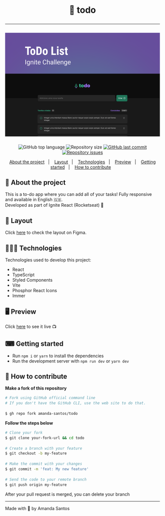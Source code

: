 <h1 align="center">
  🚀 todo
  <hr />
  <img src="assets/cover.png" alt="" />
</h1>

<p align="center">
  <img alt="GitHub top language" src="https://img.shields.io/github/languages/top/amanda-santos/todo">

  <img alt="Repository size" src="https://img.shields.io/github/repo-size/amanda-santos/todo">

  <a href="https://github.com/amanda-santos/todo/commits/master">
    <img alt="GitHub last commit" src="https://img.shields.io/github/last-commit/amanda-santos/todo">
  </a>

  <a href="https://github.com/amanda-santos/todo/issues">
    <img alt="Repository issues" src="https://img.shields.io/github/issues/amanda-santos/todo">
  </a>
</p>

<p align="center">
  <a href="#-about-the-project">About the project</a>&nbsp;&nbsp;&nbsp;|&nbsp;&nbsp;&nbsp;
  <a href="#-layout">Layout</a>&nbsp;&nbsp;&nbsp;|&nbsp;&nbsp;&nbsp;
  <a href="#-technologies">Technologies</a>&nbsp;&nbsp;&nbsp;|&nbsp;&nbsp;&nbsp;
  <a href="#-preview">Preview</a>&nbsp;&nbsp;&nbsp;|&nbsp;&nbsp;&nbsp;
  <a href="#-getting-started">Getting started</a>&nbsp;&nbsp;&nbsp;|&nbsp;&nbsp;&nbsp;
  <a href="#-how-to-contribute">How to contribute</a>&nbsp;&nbsp;&nbsp;
</p>

## 📝 About the project

<p>This is a to-do app where you can add all of your tasks! Fully responsive and available in English 🇬🇧. 
<br />
Developed as part of Ignite React (Rocketseat) 🚀
</p>

## 🎨 Layout

<p>
  Click <a href="https://www.figma.com/file/wGXf9XbwF2g2Yu8cYQJNjF/ToDo-List-(Copy)?node-id=56%3A99">here</a> to check the layout on Figma.
</p>

## 👩🏻‍💻 Technologies

Technologies used to develop this project:

- React
- TypeScript
- Styled Components
- Vite
- Phosphor React Icons
- Immer

## 🖥 Preview



Click <a href="https://todo-amanda-santos.vercel.app/">here</a> to see it live 📺

## ⌨ Getting started

- Run `npm i` or `yarn` to install the dependencies
- Run the development server with `npm run dev` or `yarn dev`

## 🤔 How to contribute

**Make a fork of this repository**

```bash
# Fork using GitHub official command line
# If you don't have the GitHub CLI, use the web site to do that.

$ gh repo fork amanda-santos/todo
```

**Follow the steps below**

```bash
# Clone your fork
$ git clone your-fork-url && cd todo

# Create a branch with your feature
$ git checkout -b my-feature

# Make the commit with your changes
$ git commit -m 'feat: My new feature'

# Send the code to your remote branch
$ git push origin my-feature
```

After your pull request is merged, you can delete your branch

---

Made with 💜 by Amanda Santos
